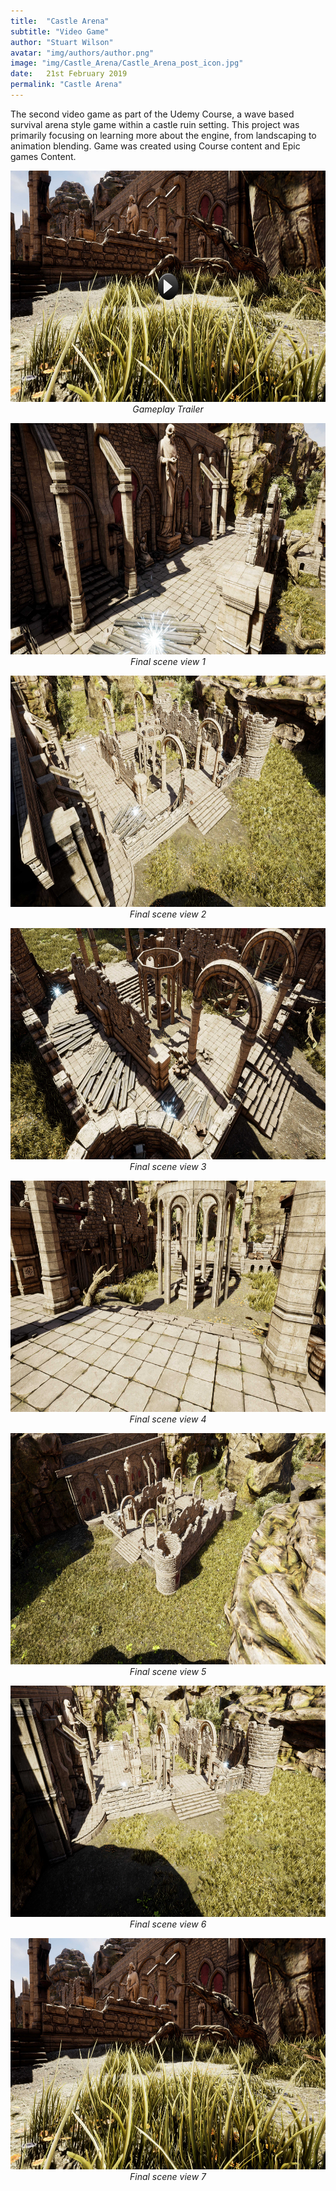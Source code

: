```yaml
---
title:  "Castle Arena"
subtitle: "Video Game"
author: "Stuart Wilson"
avatar: "img/authors/author.png"
image: "img/Castle_Arena/Castle_Arena_post_icon.jpg"
date:   21st February 2019
permalink: "Castle Arena"
---
```


<p style="font-size:100%;">
The second video game as part of the Udemy Course, a wave based survival arena style game within a castle ruin setting. This project was primarily focusing on learning more about the engine, from landscaping to animation blending. Game was created using Course content and Epic games Content.
</p>

<p style="text-align: center;"><i>
<a class="example-image-link" href="https://vimeo.com/318697115"><img class="example-image" src="img/Castle_Arena/Video_Icon.jpg" alt="" height="370"/></a>
Gameplay Trailer
</i></p>

<p style="text-align: center;"><i>
<a class="example-image-link" href="img/Castle_Arena/Castle_Arena_1.jpg" data-lightbox="the_Castle_Arena_set" data-title="Defining the workspace"><img class="example-image" src="img/Castle_Arena/Castle_Arena_1.jpg" alt="" height="370"/></a>
Final scene view 1
</i></p>

<p style="text-align: center;"><i>
<a class="example-image-link" href="img/Castle_Arena/Castle_Arena_2.jpg" data-lightbox="the_Castle_Arena_set" data-title="Fleshing out the scene"><img class="example-image" src="img/Castle_Arena/Castle_Arena_2.jpg" alt="" height="370"/></a>
Final scene view 2
</i></p>

<p style="text-align: center;"><i>
<a class="example-image-link" href="img/Castle_Arena/Castle_Arena_3.jpg" data-lightbox="the_Castle_Arena_set" data-title="Final static mesh scene"><img class="example-image" src="img/Castle_Arena/Castle_Arena_3.jpg" alt="" height="370"/></a>
Final scene view 3
</i></p>

<p style="text-align: center;"><i>
<a class="example-image-link" href="img/Castle_Arena/Castle_Arena_4.jpg" data-lightbox="the_Castle_Arena_set" data-title="Final lighting and post processing overview"><img class="example-image" src="img/Castle_Arena/Castle_Arena_4.jpg" alt="" height="370"/></a>
Final scene view 4
</i></p>

<p style="text-align: center;"><i>
<a class="example-image-link" href="img/Castle_Arena/Castle_Arena_5.jpg" data-lightbox="the_Castle_Arena_set" data-title="Final scene view 1"><img class="example-image" src="img/Castle_Arena/Castle_Arena_5.jpg" alt="" height="370"/></a>
Final scene view 5
</i></p>

<p style="text-align: center;"><i>
<a class="example-image-link" href="img/Castle_Arena/Castle_Arena_6.jpg" data-lightbox="the_Castle_Arena_set" data-title="Final scene view 2"><img class="example-image" src="img/Castle_Arena/Castle_Arena_6.jpg" alt="" height="370"/></a>
Final scene view 6
</i></p>

<p style="text-align: center;"><i>
<a class="example-image-link" href="img/Castle_Arena/Castle_Arena_7.jpg" data-lightbox="the_Castle_Arena_set" data-title="Final scene view 3"><img class="example-image" src="img/Castle_Arena/Castle_Arena_7.jpg" alt="" height="370"/></a>
Final scene view 7
</i></p>
